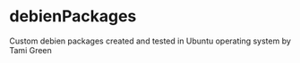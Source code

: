 # debienPackages
Custom debien packages created  and tested in Ubuntu operating system by Tami Green 
